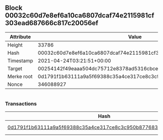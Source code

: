 ## Block 00032c60d7e8ef6a10ca6807dcaf74e2115981cf303ead687666c817c20056ef

Attribute | Value
--- | ---
Height | 33786
Hash | 00032c60d7e8ef6a10ca6807dcaf74e2115981cf303ead687666c817c20056ef
Timestamp | 2021-04-24T03:21:51+00:00
Target | 00254142f49eaaa504dc75712e8378ad5316cbcead634704b3734b6271167cc4
Merke root | 0d1791f1b63111a9a5f69388c35a4ce317ce8c3c950b87768364c1a1b7015064
Nonce | 346088927

```

```

### Transactions

Hash | Amount
--- | ---
[0d1791f1b63111a9a5f69388c35a4ce317ce8c3c950b87768364c1a1b7015064](0d1791f1b63111a9a5f69388c35a4ce317ce8c3c950b87768364c1a1b7015064.md) | 10.00000000 SKEPTI 
